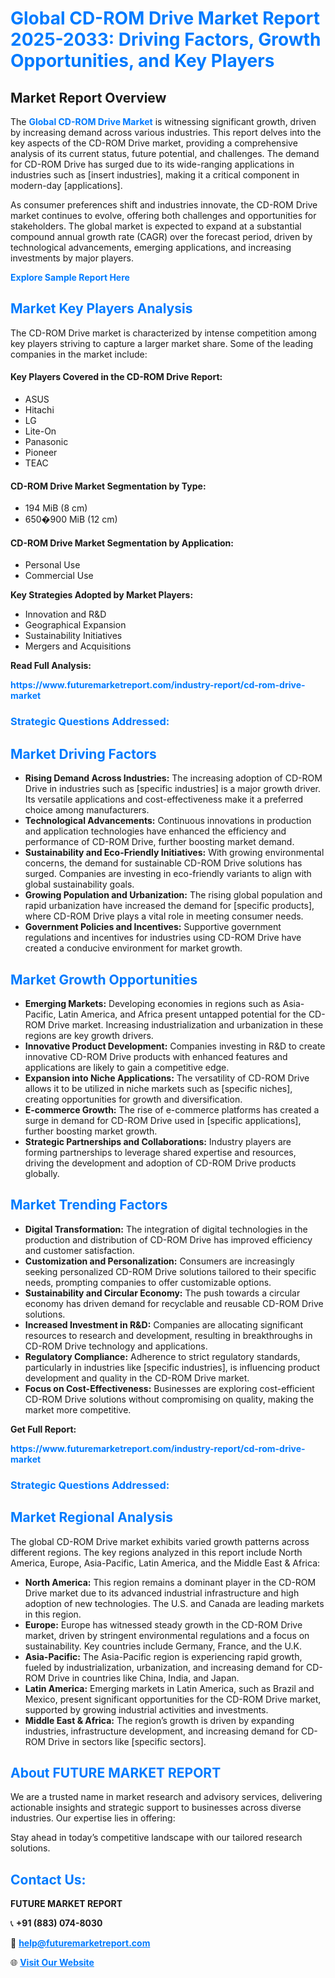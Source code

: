 <h1 style="color: #007BFF;">Global CD-ROM Drive Market Report 2025-2033: Driving Factors, Growth Opportunities, and Key Players</h1>

<section id="overview">
<h2>Market Report Overview</h2>
<p>The <a href="https://www.futuremarketreport.com/industry-report/cd-rom-drive-market" style="color: #007BFF; text-decoration: none;"><strong>Global CD-ROM Drive Market</strong></a> is witnessing significant growth, driven by increasing demand across various industries. This report delves into the key aspects of the CD-ROM Drive market, providing a comprehensive analysis of its current status, future potential, and challenges. The demand for CD-ROM Drive has surged due to its wide-ranging applications in industries such as [insert industries], making it a critical component in modern-day [applications].</p>
<p>As consumer preferences shift and industries innovate, the CD-ROM Drive market continues to evolve, offering both challenges and opportunities for stakeholders. The global market is expected to expand at a substantial compound annual growth rate (CAGR) over the forecast period, driven by technological advancements, emerging applications, and increasing investments by major players.</p>
</section>

<section id="overview">
<p><a href="https://www.futuremarketreport.com/request-sample/reportId=57447" style="color: #007BFF; text-decoration: none;"><strong>Explore Sample Report Here</strong></a></p>
</section>

<section id="key-players">
<h2 style="color: #007BFF;">Market Key Players Analysis</h2>
<p>The CD-ROM Drive market is characterized by intense competition among key players striving to capture a larger market share. Some of the leading companies in the market include:</p>
<h4>Key Players Covered in the CD-ROM Drive Report:</h4>
<ul><li>ASUS</li><li>Hitachi</li><li>LG</li><li>Lite-On</li><li>Panasonic</li><li>Pioneer</li><li>TEAC</li></ul>
<h4>CD-ROM Drive Market Segmentation by Type:</h4>
<ul><li>194 MiB (8 cm)</li><li>650�900 MiB (12 cm)</li></ul>

<h4>CD-ROM Drive Market Segmentation by Application:</h4>
<ul><li>Personal Use</li><li>Commercial Use</li></ul>
<p><strong>Key Strategies Adopted by Market Players:</strong></p>
<ul>
<li>Innovation and R&D</li>
<li>Geographical Expansion</li>
<li>Sustainability Initiatives</li>
<li>Mergers and Acquisitions</li>
</ul>
</section>

<section>
<p><strong>Read Full Analysis: </strong></p><a href="https://www.futuremarketreport.com/industry-report/cd-rom-drive-market" style="color: #007BFF; text-decoration: none;"><strong>https://www.futuremarketreport.com/industry-report/cd-rom-drive-market</strong></a>
<h3 style="color: #007BFF;">Strategic Questions Addressed:</h3>
</section>

<section id="driving-factors">
<h2 style="color: #007BFF;">Market Driving Factors</h2>
<ul>
<li><strong>Rising Demand Across Industries:</strong> The increasing adoption of CD-ROM Drive in industries such as [specific industries] is a major growth driver. Its versatile applications and cost-effectiveness make it a preferred choice among manufacturers.</li>
<li><strong>Technological Advancements:</strong> Continuous innovations in production and application technologies have enhanced the efficiency and performance of CD-ROM Drive, further boosting market demand.</li>
<li><strong>Sustainability and Eco-Friendly Initiatives:</strong> With growing environmental concerns, the demand for sustainable CD-ROM Drive solutions has surged. Companies are investing in eco-friendly variants to align with global sustainability goals.</li>
<li><strong>Growing Population and Urbanization:</strong> The rising global population and rapid urbanization have increased the demand for [specific products], where CD-ROM Drive plays a vital role in meeting consumer needs.</li>
<li><strong>Government Policies and Incentives:</strong> Supportive government regulations and incentives for industries using CD-ROM Drive have created a conducive environment for market growth.</li>
</ul>
</section>

<section id="growth-opportunities">
<h2 style="color: #007BFF;">Market Growth Opportunities</h2>
<ul>
<li><strong>Emerging Markets:</strong> Developing economies in regions such as Asia-Pacific, Latin America, and Africa present untapped potential for the CD-ROM Drive market. Increasing industrialization and urbanization in these regions are key growth drivers.</li>
<li><strong>Innovative Product Development:</strong> Companies investing in R&D to create innovative CD-ROM Drive products with enhanced features and applications are likely to gain a competitive edge.</li>
<li><strong>Expansion into Niche Applications:</strong> The versatility of CD-ROM Drive allows it to be utilized in niche markets such as [specific niches], creating opportunities for growth and diversification.</li>
<li><strong>E-commerce Growth:</strong> The rise of e-commerce platforms has created a surge in demand for CD-ROM Drive used in [specific applications], further boosting market growth.</li>
<li><strong>Strategic Partnerships and Collaborations:</strong> Industry players are forming partnerships to leverage shared expertise and resources, driving the development and adoption of CD-ROM Drive products globally.</li>
</ul>
</section>

<section id="trending-factors">
<h2 style="color: #007BFF;">Market Trending Factors</h2>
<ul>
<li><strong>Digital Transformation:</strong> The integration of digital technologies in the production and distribution of CD-ROM Drive has improved efficiency and customer satisfaction.</li>
<li><strong>Customization and Personalization:</strong> Consumers are increasingly seeking personalized CD-ROM Drive solutions tailored to their specific needs, prompting companies to offer customizable options.</li>
<li><strong>Sustainability and Circular Economy:</strong> The push towards a circular economy has driven demand for recyclable and reusable CD-ROM Drive solutions.</li>
<li><strong>Increased Investment in R&D:</strong> Companies are allocating significant resources to research and development, resulting in breakthroughs in CD-ROM Drive technology and applications.</li>
<li><strong>Regulatory Compliance:</strong> Adherence to strict regulatory standards, particularly in industries like [specific industries], is influencing product development and quality in the CD-ROM Drive market.</li>
<li><strong>Focus on Cost-Effectiveness:</strong> Businesses are exploring cost-efficient CD-ROM Drive solutions without compromising on quality, making the market more competitive.</li>
</ul>
</section>

<section>
<p><strong>Get Full Report: </strong></p><a href="https://www.futuremarketreport.com/industry-report/cd-rom-drive-market" style="color: #007BFF; text-decoration: none;"><strong>https://www.futuremarketreport.com/industry-report/cd-rom-drive-market</strong></a>
<h3 style="color: #007BFF;">Strategic Questions Addressed:</h3>
</section>


<section id="regional-analysis">
<h2 style="color: #007BFF;">Market Regional Analysis</h2>
<p>The global CD-ROM Drive market exhibits varied growth patterns across different regions. The key regions analyzed in this report include North America, Europe, Asia-Pacific, Latin America, and the Middle East & Africa:</p>
<ul>
<li><strong>North America:</strong> This region remains a dominant player in the CD-ROM Drive market due to its advanced industrial infrastructure and high adoption of new technologies. The U.S. and Canada are leading markets in this region.</li>
<li><strong>Europe:</strong> Europe has witnessed steady growth in the CD-ROM Drive market, driven by stringent environmental regulations and a focus on sustainability. Key countries include Germany, France, and the U.K.</li>
<li><strong>Asia-Pacific:</strong> The Asia-Pacific region is experiencing rapid growth, fueled by industrialization, urbanization, and increasing demand for CD-ROM Drive in countries like China, India, and Japan.</li>
<li><strong>Latin America:</strong> Emerging markets in Latin America, such as Brazil and Mexico, present significant opportunities for the CD-ROM Drive market, supported by growing industrial activities and investments.</li>
<li><strong>Middle East & Africa:</strong> The region’s growth is driven by expanding industries, infrastructure development, and increasing demand for CD-ROM Drive in sectors like [specific sectors].</li>
</ul>
</section>

<footer>
<h2 style="color: #007BFF;">About FUTURE MARKET REPORT</h2>
<p>We are a trusted name in market research and advisory services, delivering actionable insights and strategic support to businesses across diverse industries. Our expertise lies in offering:</p>

<p>Stay ahead in today’s competitive landscape with our tailored research solutions.</p>

<h2 style="color: #007BFF;">Contact Us:</h2>
<p><strong>FUTURE MARKET REPORT</strong></p>
<p>📞 <strong>+91 (883) 074-8030</strong></p>
<p>📧 <strong><a href="mailto:help@futuremarketreport.com" style="color: #007BFF;">help@futuremarketreport.com</a></strong></p>
<p>🌐 <strong><a href="https://www.futuremarketreport.com/" style="color: #007BFF;">Visit Our Website</a></strong></p>
</footer>